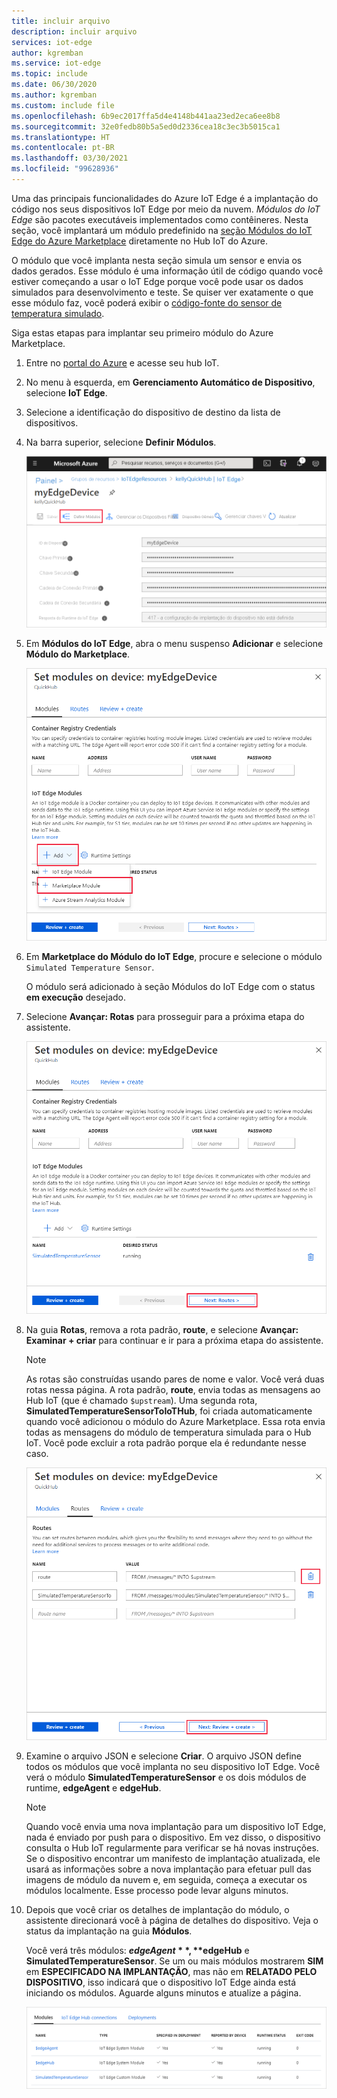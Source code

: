 ```yaml
---
title: incluir arquivo
description: incluir arquivo
services: iot-edge
author: kgremban
ms.service: iot-edge
ms.topic: include
ms.date: 06/30/2020
ms.author: kgremban
ms.custom: include file
ms.openlocfilehash: 6b9ec2017ffa5d4e4148b441aa23ed2eca6ee8b8
ms.sourcegitcommit: 32e0fedb80b5a5ed0d2336cea18c3ec3b5015ca1
ms.translationtype: HT
ms.contentlocale: pt-BR
ms.lasthandoff: 03/30/2021
ms.locfileid: "99628936"
---
```

Uma das principais funcionalidades do Azure IoT Edge é a implantação do código nos seus dispositivos IoT Edge por meio da nuvem. *Módulos do IoT Edge* são pacotes executáveis implementados como contêineres. Nesta seção, você implantará um módulo predefinido na [seção Módulos do IoT Edge do Azure Marketplace](https://azuremarketplace.microsoft.com/marketplace/apps/category/internet-of-things?page=1&subcategories=iot-edge-modules) diretamente no Hub IoT do Azure.

O módulo que você implanta nesta seção simula um sensor e envia os dados gerados. Esse módulo é uma informação útil de código quando você estiver começando a usar o IoT Edge porque você pode usar os dados simulados para desenvolvimento e teste. Se quiser ver exatamente o que esse módulo faz, você poderá exibir o [código-fonte do sensor de temperatura simulado](https://github.com/Azure/iotedge/blob/027a509549a248647ed41ca7fe1dc508771c8123/edge-modules/SimulatedTemperatureSensor/src/Program.cs).

Siga estas etapas para implantar seu primeiro módulo do Azure Marketplace.

1. Entre no [portal do Azure](https://portal.azure.com) e acesse seu hub IoT.

1. No menu à esquerda, em **Gerenciamento Automático de Dispositivo**, selecione **IoT Edge**.

1. Selecione a identificação do dispositivo de destino da lista de dispositivos.

1. Na barra superior, selecione **Definir Módulos**.

   ![Captura de tela que mostra a seleção de Definir Módulos.](./media/iot-edge-deploy-module/select-set-modules.png)

1. Em **Módulos do IoT Edge**, abra o menu suspenso **Adicionar** e selecione **Módulo do Marketplace**.

   ![Captura de tela que mostra o menu suspenso Adicionar.](./media/iot-edge-deploy-module/add-marketplace-module.png)

1. Em **Marketplace do Módulo do IoT Edge**, procure e selecione o módulo `Simulated Temperature Sensor`.

   O módulo será adicionado à seção Módulos do IoT Edge com o status **em execução** desejado.

1. Selecione **Avançar: Rotas** para prosseguir para a próxima etapa do assistente.

   ![Captura de tela que mostra a continuação para a próxima etapa depois que o módulo é adicionado.](./media/iot-edge-deploy-module/view-temperature-sensor-next-routes.png)

1. Na guia **Rotas**, remova a rota padrão, **route**, e selecione **Avançar: Examinar + criar** para continuar e ir para a próxima etapa do assistente.

   >[!Note]
   >As rotas são construídas usando pares de nome e valor. Você verá duas rotas nessa página. A rota padrão, **route**, envia todas as mensagens ao Hub IoT (que é chamado `$upstream`). Uma segunda rota, **SimulatedTemperatureSensorToIoTHub**, foi criada automaticamente quando você adicionou o módulo do Azure Marketplace. Essa rota envia todas as mensagens do módulo de temperatura simulada para o Hub IoT. Você pode excluir a rota padrão porque ela é redundante nesse caso.

   ![Captura de tela que mostra a remoção da rota padrão e, depois, a próxima etapa.](./media/iot-edge-deploy-module/delete-route-next-review-create.png)

1. Examine o arquivo JSON e selecione **Criar**. O arquivo JSON define todos os módulos que você implanta no seu dispositivo IoT Edge. Você verá o módulo **SimulatedTemperatureSensor** e os dois módulos de runtime, **edgeAgent** e **edgeHub**.

   >[!Note]
   >Quando você envia uma nova implantação para um dispositivo IoT Edge, nada é enviado por push para o dispositivo. Em vez disso, o dispositivo consulta o Hub IoT regularmente para verificar se há novas instruções. Se o dispositivo encontrar um manifesto de implantação atualizada, ele usará as informações sobre a nova implantação para efetuar pull das imagens de módulo da nuvem e, em seguida, começa a executar os módulos localmente. Esse processo pode levar alguns minutos.

1. Depois que você criar os detalhes de implantação do módulo, o assistente direcionará você à página de detalhes do dispositivo. Veja o status da implantação na guia **Módulos**.

   Você verá três módulos: **$edgeAgent**, **$edgeHub** e **SimulatedTemperatureSensor**. Se um ou mais módulos mostrarem **SIM** em **ESPECIFICADO NA IMPLANTAÇÃO**, mas não em **RELATADO PELO DISPOSITIVO**, isso indicará que o dispositivo IoT Edge ainda está iniciando os módulos. Aguarde alguns minutos e atualize a página.

   ![Captura de tela que mostra o Sensor de Temperatura Simulado na lista de módulos implantados.](./media/iot-edge-deploy-module/view-deployed-modules.png)

